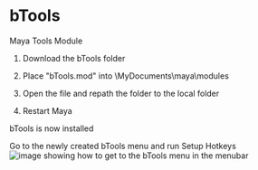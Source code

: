 # bTools
Maya Tools Module

1. Download the bTools folder

2. Place "bTools.mod" into 
\MyDocuments\maya\modules

3. Open the file and repath the folder to the local folder

4. Restart Maya


bTools is now installed

Go to the newly created bTools menu and run Setup Hotkeys
![image showing how to get to the bTools menu in the menubar](https://i.imgur.com/5kJH6cm.png)
